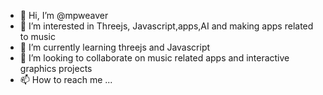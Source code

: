 - 👋 Hi, I’m @mpweaver
- 👀 I’m interested in Threejs, Javascript,apps,AI and making apps related to music
- 🌱 I’m currently learning threejs and Javascript
- 💞️ I’m looking to collaborate on music related apps and interactive graphics projects
- 📫 How to reach me ...

